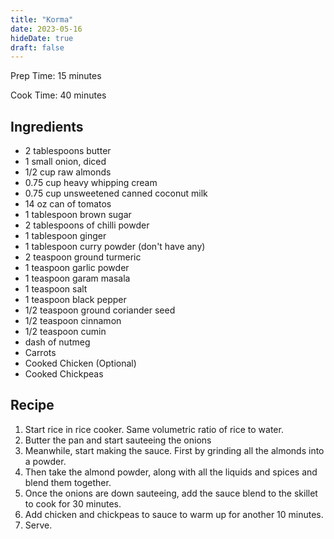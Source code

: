```yaml
---
title: "Korma"
date: 2023-05-16
hideDate: true
draft: false
---
```


Prep Time: 15 minutes

Cook Time: 40 minutes

## Ingredients
- 2 tablespoons butter
- 1 small onion, diced
- 1/2 cup raw almonds
- 0.75 cup heavy whipping cream
- 0.75 cup unsweetened canned coconut milk
- 14 oz can of tomatos
- 1 tablespoon brown sugar
- 2 tablespoons of chilli powder
- 1 tablespoon ginger
- 1 tablespoon curry powder (don't have any)
- 2 teaspoon ground turmeric
- 1 teaspoon garlic powder
- 1 teaspoon garam masala
- 1 teaspoon salt
- 1 teaspoon black pepper
- 1/2 teaspoon ground coriander seed
- 1/2 teaspoon cinnamon
- 1/2 teaspoon cumin
- dash of nutmeg
- Carrots
- Cooked Chicken (Optional)
- Cooked Chickpeas

## Recipe

1. Start rice in rice cooker. Same volumetric ratio of rice to water.
2. Butter the pan and start sauteeing the onions
3. Meanwhile, start making the sauce. First by grinding all the almonds into a powder.
4. Then take the almond powder, along with all the liquids and spices and blend them together.
5. Once the onions are down sauteeing, add the sauce blend to the skillet to cook for 30 minutes.
6. Add chicken and chickpeas to sauce to warm up for another 10 minutes.
7. Serve.
